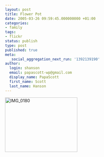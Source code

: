 ```yaml
---
layout: post
title: Flower Pot
date: 2005-03-26 09:59:45.000000000 +01:00
categories:
- family
tags:
- flickr
status: publish
type: post
published: true
meta:
  _social_aggregation_next_run: '1392139190'
author:
  login: shanson
  email: papascott-wp@gmail.com
  display_name: PapaScott
  first_name: Scott
  last_name: Hanson
---
```

<p><a href="http://www.flickr.com/photos/papascott/7459114/" title="Flower Pot"><img src="http://photos6.flickr.com/7459114_25cd772fff_m.jpg" width="240" height="180" alt="IMG_0180" border="0" /></a></p>
